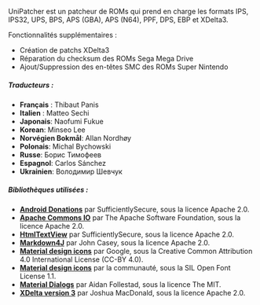 UniPatcher est un patcheur de ROMs qui prend en charge les formats IPS, IPS32, UPS, BPS, APS (GBA), APS (N64), PPF, DPS, EBP et XDelta3.

Fonctionnalités supplémentaires :

- Création de patchs XDelta3
- Réparation du checksum des ROMs Sega Mega Drive
- Ajout/Suppression des en-têtes SMC des ROMs Super Nintendo

##### Traducteurs :

- **Français** : Thibaut Panis
- **Italien** : Matteo Sechi
- **Japonais**: Naofumi Fukue
- **Korean**: Minseo Lee
- **Norvégien Bokmål**: Allan Nordhøy
- **Polonais**: Michal Bychowski
- **Russe**: Борис Тимофеев
- **Espagnol**: Carlos Sánchez
- **Ukrainien**: Володимир Шевчук

##### Bibliothèques utilisées :

- [**Android Donations**](https://github.com/SufficientlySecure/donations) par SufficientlySecure, sous la licence Apache 2.0.
- [**Apache Commons IO**](https://commons.apache.org/proper/commons-io/) par The Apache Software Foundation, sous la licence Apache 2.0.
- [**HtmlTextView**](https://github.com/SufficientlySecure/html-textview) par SufficientlySecure, sous la licence Apache 2.0.
- [**Markdown4J**](https://github.com/jdcasey/markdown4j) par John Casey, sous la licence Apache 2.0.
- [**Material design icons**](https://github.com/google/material-design-icons) par Google, sous la Creative Common Attribution 4.0 International License (CC-BY 4.0).
- [**Material design icons**](https://materialdesignicons.com) par la communauté, sous la SIL Open Font License 1.1.
- [**Material Dialogs**](https://github.com/afollestad/material-dialogs) par Aidan Follestad, sous la licence The MIT.
- [**XDelta version 3**](https://github.com/jmacd/xdelta) par Joshua MacDonald, sous la licence Apache 2.0.